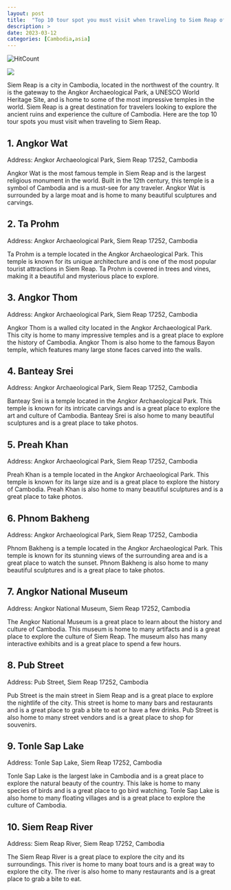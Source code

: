 ```yaml
---
layout: post
title:  "Top 10 tour spot you must visit when traveling to Siem Reap of Cambodia"
description: >
date: 2023-03-12
categories: [Cambodia,asia]
---
```


![HitCount](http://hits.dwyl.com/Aruska/my-project-repository.svg)

<img src="https://source.unsplash.com/1600x900/?siem-reap,temple,cambodia">

Siem Reap is a city in Cambodia, located in the northwest of the country. It is the gateway to the Angkor Archaeological Park, a UNESCO World Heritage Site, and is home to some of the most impressive temples in the world. Siem Reap is a great destination for travelers looking to explore the ancient ruins and experience the culture of Cambodia. Here are the top 10 tour spots you must visit when traveling to Siem Reap. 

## 1. Angkor Wat 
Address: Angkor Archaeological Park, Siem Reap 17252, Cambodia

Angkor Wat is the most famous temple in Siem Reap and is the largest religious monument in the world. Built in the 12th century, this temple is a symbol of Cambodia and is a must-see for any traveler. Angkor Wat is surrounded by a large moat and is home to many beautiful sculptures and carvings. 

## 2. Ta Prohm 
Address: Angkor Archaeological Park, Siem Reap 17252, Cambodia

Ta Prohm is a temple located in the Angkor Archaeological Park. This temple is known for its unique architecture and is one of the most popular tourist attractions in Siem Reap. Ta Prohm is covered in trees and vines, making it a beautiful and mysterious place to explore. 

## 3. Angkor Thom 
Address: Angkor Archaeological Park, Siem Reap 17252, Cambodia

Angkor Thom is a walled city located in the Angkor Archaeological Park. This city is home to many impressive temples and is a great place to explore the history of Cambodia. Angkor Thom is also home to the famous Bayon temple, which features many large stone faces carved into the walls. 

## 4. Banteay Srei 
Address: Angkor Archaeological Park, Siem Reap 17252, Cambodia

Banteay Srei is a temple located in the Angkor Archaeological Park. This temple is known for its intricate carvings and is a great place to explore the art and culture of Cambodia. Banteay Srei is also home to many beautiful sculptures and is a great place to take photos. 

## 5. Preah Khan 
Address: Angkor Archaeological Park, Siem Reap 17252, Cambodia

Preah Khan is a temple located in the Angkor Archaeological Park. This temple is known for its large size and is a great place to explore the history of Cambodia. Preah Khan is also home to many beautiful sculptures and is a great place to take photos. 

## 6. Phnom Bakheng 
Address: Angkor Archaeological Park, Siem Reap 17252, Cambodia

Phnom Bakheng is a temple located in the Angkor Archaeological Park. This temple is known for its stunning views of the surrounding area and is a great place to watch the sunset. Phnom Bakheng is also home to many beautiful sculptures and is a great place to take photos. 

## 7. Angkor National Museum 
Address: Angkor National Museum, Siem Reap 17252, Cambodia

The Angkor National Museum is a great place to learn about the history and culture of Cambodia. This museum is home to many artifacts and is a great place to explore the culture of Siem Reap. The museum also has many interactive exhibits and is a great place to spend a few hours. 

## 8. Pub Street 
Address: Pub Street, Siem Reap 17252, Cambodia

Pub Street is the main street in Siem Reap and is a great place to explore the nightlife of the city. This street is home to many bars and restaurants and is a great place to grab a bite to eat or have a few drinks. Pub Street is also home to many street vendors and is a great place to shop for souvenirs. 

## 9. Tonle Sap Lake 
Address: Tonle Sap Lake, Siem Reap 17252, Cambodia

Tonle Sap Lake is the largest lake in Cambodia and is a great place to explore the natural beauty of the country. This lake is home to many species of birds and is a great place to go bird watching. Tonle Sap Lake is also home to many floating villages and is a great place to explore the culture of Cambodia. 

## 10. Siem Reap River 
Address: Siem Reap River, Siem Reap 17252, Cambodia

The Siem Reap River is a great place to explore the city and its surroundings. This river is home to many boat tours and is a great way to explore the city. The river is also home to many restaurants and is a great place to grab a bite to eat. 
